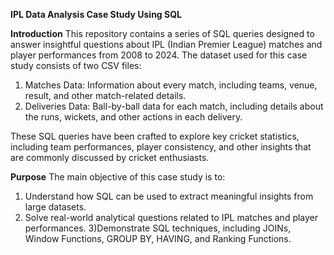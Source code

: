 **IPL Data Analysis Case Study Using SQL**

**Introduction**
This repository contains a series of SQL queries designed to answer insightful questions about IPL (Indian Premier League) matches and player performances from 2008 to 2024. The dataset used for this case study consists of two CSV files:

1) Matches Data: Information about every match, including teams, venue, result, and other match-related details.
2) Deliveries Data: Ball-by-ball data for each match, including details about the runs, wickets, and other actions in each delivery.

These SQL queries have been crafted to explore key cricket statistics, including team performances, player consistency, and other insights that are commonly discussed by cricket enthusiasts.

**Purpose**
The main objective of this case study is to:

1) Understand how SQL can be used to extract meaningful insights from large datasets.
2) Solve real-world analytical questions related to IPL matches and player performances.
3)Demonstrate SQL techniques, including JOINs, Window Functions, GROUP BY, HAVING, and Ranking Functions.
